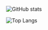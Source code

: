 ![GitHub stats](https://github-readme-stats.vercel.app/api?username=user7210unix&show_icons=true&hide_title=true&hide_border=true&count_private=true&theme=transparent)

![Top Langs](https://github-readme-stats.vercel.app/api/top-langs/?username=user7210unix&layout=compact)
